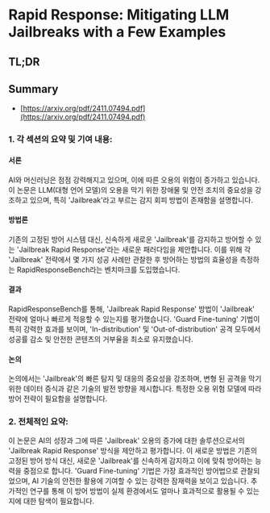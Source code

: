 # Rapid Response: Mitigating LLM Jailbreaks with a Few Examples
## TL;DR
## Summary
- [https://arxiv.org/pdf/2411.07494.pdf](https://arxiv.org/pdf/2411.07494.pdf)

### 1. 각 섹션의 요약 및 기여 내용:

#### 서론
AI와 머신러닝은 점점 강력해지고 있으며, 이에 따른 오용의 위험이 증가하고 있습니다. 이 논문은 LLM(대형 언어 모델)의 오용을 막기 위한 장애물 및 안전 조치의 중요성을 강조하고 있으며, 특히 'Jailbreak'라고 부르는 감지 회피 방법이 존재함을 설명합니다.

#### 방법론
기존의 고정된 방어 시스템 대신, 신속하게 새로운 'Jailbreak'를 감지하고 방어할 수 있는 'Jailbreak Rapid Response'라는 새로운 패러다임을 제안합니다. 이를 위해 각 'Jailbreak' 전략에서 몇 가지 성공 사례만 관찰한 후 방어하는 방법의 효율성을 측정하는 RapidResponseBench라는 벤치마크를 도입했습니다.

#### 결과
RapidResponseBench를 통해, 'Jailbreak Rapid Response' 방법이 'Jailbreak' 전략에 얼마나 빠르게 적응할 수 있는지를 평가했습니다. 'Guard Fine-tuning' 기법이 특히 강력한 효과를 보이며, 'In-distribution' 및 'Out-of-distribution' 공격 모두에서 성공률 감소 및 안전한 콘텐츠의 거부율을 최소로 유지했습니다.

#### 논의
논의에서는 'Jailbreak'의 빠른 탐지 및 대응의 중요성을 강조하며, 변형 된 공격을 막기 위한 데이터 증식과 같은 기술의 발전 방향을 제시합니다. 특정한 오용 위험 모델에 따라 방어 전략이 필요함을 설명합니다.

### 2. 전체적인 요약:
이 논문은 AI의 성장과 그에 따른 'Jailbreak' 오용의 증가에 대한 솔루션으로서의 'Jailbreak Rapid Response' 방식을 제안하고 평가합니다. 이 새로운 방법은 기존의 고정된 방어 방식 대신, 새로운 'Jailbreak'를 신속하게 감지하고 이에 맞춰 방어하는 능력을 중점으로 합니다. 'Guard Fine-tuning' 기법은 가장 효과적인 방어법으로 관찰되었으며, AI 기술의 안전한 활용에 기여할 수 있는 강력한 잠재력을 보이고 있습니다. 추가적인 연구를 통해 이 방어 방법이 실제 환경에서도 얼마나 효과적으로 활용될 수 있는지에 대한 탐색이 필요합니다.